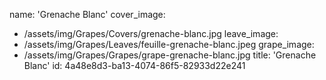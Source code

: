name: 'Grenache Blanc'
cover_image:
  - /assets/img/Grapes/Covers/grenache-blanc.jpg
leave_image:
  - /assets/img/Grapes/Leaves/feuille-grenache-blanc.jpeg
grape_image:
  - /assets/img/Grapes/Grapes/grape-grenache-blanc.jpg
title: 'Grenache Blanc'
id: 4a48e8d3-ba13-4074-86f5-82933d22e241
